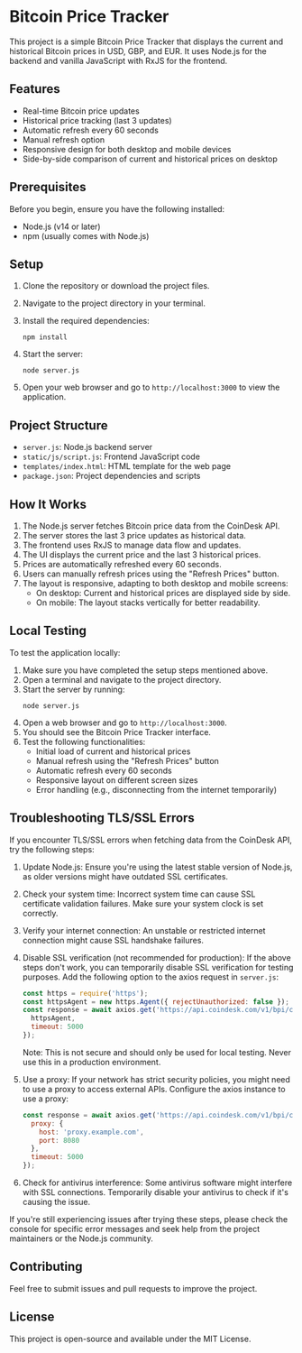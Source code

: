 # Bitcoin Price Tracker

This project is a simple Bitcoin Price Tracker that displays the current and historical Bitcoin prices in USD, GBP, and EUR. It uses Node.js for the backend and vanilla JavaScript with RxJS for the frontend.

## Features

- Real-time Bitcoin price updates
- Historical price tracking (last 3 updates)
- Automatic refresh every 60 seconds
- Manual refresh option
- Responsive design for both desktop and mobile devices
- Side-by-side comparison of current and historical prices on desktop

## Prerequisites

Before you begin, ensure you have the following installed:
- Node.js (v14 or later)
- npm (usually comes with Node.js)

## Setup

1. Clone the repository or download the project files.

2. Navigate to the project directory in your terminal.

3. Install the required dependencies:
   ```
   npm install
   ```

4. Start the server:
   ```
   node server.js
   ```

5. Open your web browser and go to `http://localhost:3000` to view the application.

## Project Structure

- `server.js`: Node.js backend server
- `static/js/script.js`: Frontend JavaScript code
- `templates/index.html`: HTML template for the web page
- `package.json`: Project dependencies and scripts

## How It Works

1. The Node.js server fetches Bitcoin price data from the CoinDesk API.
2. The server stores the last 3 price updates as historical data.
3. The frontend uses RxJS to manage data flow and updates.
4. The UI displays the current price and the last 3 historical prices.
5. Prices are automatically refreshed every 60 seconds.
6. Users can manually refresh prices using the "Refresh Prices" button.
7. The layout is responsive, adapting to both desktop and mobile screens:
   - On desktop: Current and historical prices are displayed side by side.
   - On mobile: The layout stacks vertically for better readability.

## Local Testing

To test the application locally:

1. Make sure you have completed the setup steps mentioned above.
2. Open a terminal and navigate to the project directory.
3. Start the server by running:
   ```
   node server.js
   ```
4. Open a web browser and go to `http://localhost:3000`.
5. You should see the Bitcoin Price Tracker interface.
6. Test the following functionalities:
   - Initial load of current and historical prices
   - Manual refresh using the "Refresh Prices" button
   - Automatic refresh every 60 seconds
   - Responsive layout on different screen sizes
   - Error handling (e.g., disconnecting from the internet temporarily)

## Troubleshooting TLS/SSL Errors

If you encounter TLS/SSL errors when fetching data from the CoinDesk API, try the following steps:

1. Update Node.js: Ensure you're using the latest stable version of Node.js, as older versions might have outdated SSL certificates.

2. Check your system time: Incorrect system time can cause SSL certificate validation failures. Make sure your system clock is set correctly.

3. Verify your internet connection: An unstable or restricted internet connection might cause SSL handshake failures.

4. Disable SSL verification (not recommended for production):
   If the above steps don't work, you can temporarily disable SSL verification for testing purposes. Add the following option to the axios request in `server.js`:

   ```javascript
   const https = require('https');
   const httpsAgent = new https.Agent({ rejectUnauthorized: false });
   const response = await axios.get('https://api.coindesk.com/v1/bpi/currentprice.json', { 
     httpsAgent,
     timeout: 5000 
   });
   ```

   Note: This is not secure and should only be used for local testing. Never use this in a production environment.

5. Use a proxy: If your network has strict security policies, you might need to use a proxy to access external APIs. Configure the axios instance to use a proxy:

   ```javascript
   const response = await axios.get('https://api.coindesk.com/v1/bpi/currentprice.json', {
     proxy: {
       host: 'proxy.example.com',
       port: 8080
     },
     timeout: 5000
   });
   ```

6. Check for antivirus interference: Some antivirus software might interfere with SSL connections. Temporarily disable your antivirus to check if it's causing the issue.

If you're still experiencing issues after trying these steps, please check the console for specific error messages and seek help from the project maintainers or the Node.js community.

## Contributing

Feel free to submit issues and pull requests to improve the project.

## License

This project is open-source and available under the MIT License.
